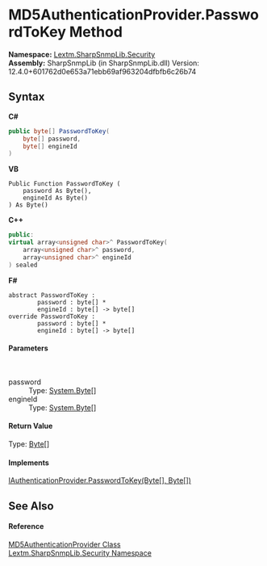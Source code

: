 # MD5AuthenticationProvider.PasswordToKey Method 
 

**Namespace:**&nbsp;<a href="N_Lextm_SharpSnmpLib_Security">Lextm.SharpSnmpLib.Security</a><br />**Assembly:**&nbsp;SharpSnmpLib (in SharpSnmpLib.dll) Version: 12.4.0+601762d0e653a71ebb69af963204dfbfb6c26b74

## Syntax

**C#**<br />
``` C#
public byte[] PasswordToKey(
	byte[] password,
	byte[] engineId
)
```

**VB**<br />
``` VB
Public Function PasswordToKey ( 
	password As Byte(),
	engineId As Byte()
) As Byte()
```

**C++**<br />
``` C++
public:
virtual array<unsigned char>^ PasswordToKey(
	array<unsigned char>^ password, 
	array<unsigned char>^ engineId
) sealed
```

**F#**<br />
``` F#
abstract PasswordToKey : 
        password : byte[] * 
        engineId : byte[] -> byte[] 
override PasswordToKey : 
        password : byte[] * 
        engineId : byte[] -> byte[] 
```


#### Parameters
&nbsp;<dl><dt>password</dt><dd>Type: <a href="https://docs.microsoft.com/dotnet/api/system.byte" target="_blank" rel="noopener noreferrer">System.Byte</a>[]<br /></dd><dt>engineId</dt><dd>Type: <a href="https://docs.microsoft.com/dotnet/api/system.byte" target="_blank" rel="noopener noreferrer">System.Byte</a>[]<br /></dd></dl>

#### Return Value
Type: <a href="https://docs.microsoft.com/dotnet/api/system.byte" target="_blank" rel="noopener noreferrer">Byte</a>[]

#### Implements
<a href="M_Lextm_SharpSnmpLib_Security_IAuthenticationProvider_PasswordToKey">IAuthenticationProvider.PasswordToKey(Byte[], Byte[])</a><br />

## See Also


#### Reference
<a href="T_Lextm_SharpSnmpLib_Security_MD5AuthenticationProvider">MD5AuthenticationProvider Class</a><br /><a href="N_Lextm_SharpSnmpLib_Security">Lextm.SharpSnmpLib.Security Namespace</a><br />